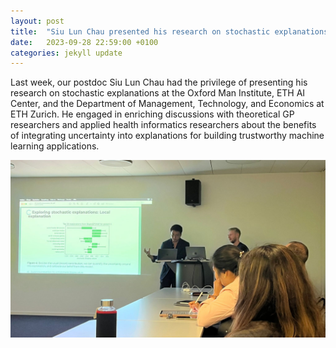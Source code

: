 ```yaml
---
layout: post
title:  "Siu Lun Chau presented his research on stochastic explanations at University of Oxford and ETH Zurich"
date:   2023-09-28 22:59:00 +0100
categories: jekyll update
---
```


Last week, our postdoc Siu Lun Chau had the privilege of presenting his research on stochastic explanations at the Oxford Man Institute, ETH AI Center, and the Department of Management, Technology, and Economics at ETH Zurich. 
He engaged in enriching discussions with theoretical GP researchers and applied health informatics researchers
about the benefits of integrating uncertainty into explanations for building trustworthy machine learning applications.



![Siu Lun explaining the benefits of integrating uncertainty into explanations](/assets/img/posts/siu_lun_chau_zurich_talk.jpeg)
